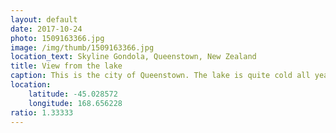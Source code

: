 ```yaml
---
layout: default
date: 2017-10-24
photo: 1509163366.jpg
image: /img/thumb/1509163366.jpg
location_text: Skyline Gondola, Queenstown, New Zealand
title: View from the lake
caption: This is the city of Queenstown. The lake is quite cold all year round, about 12 degrees. I went swimming with my wetsuit and... my surf board! hahaha
location:
    latitude: -45.028572
    longitude: 168.656228
ratio: 1.33333
---
```


